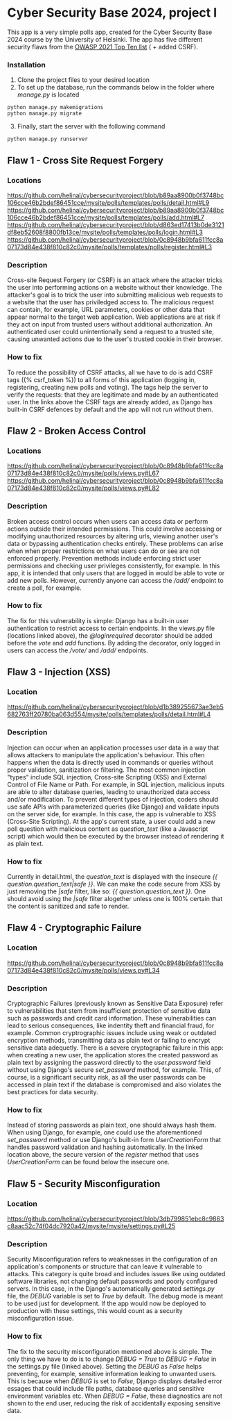 # Cyber Security Base 2024, project I

This app is a very simple polls app, created for the Cyber Security Base 2024 course by the University of Helsinki. The app has five different security flaws from the [OWASP 2021 Top Ten llst](https://owasp.org/www-project-top-ten/) ( + added CSRF).

### Installation

1. Clone the project files to your desired location
2. To set up the database, run the commands below in the folder where *manage.py* is located
   
```
python manage.py makemigrations
python manage.py migrate
```

3. Finally, start the server with the following command

```
python manage.py runserver
```


## Flaw 1 - Cross Site Request Forgery

### Locations

https://github.com/helinal/cybersecurityproject/blob/b89aa8900b0f3748bc106cce46b2bdef86451cce/mysite/polls/templates/polls/detail.html#L9
https://github.com/helinal/cybersecurityproject/blob/b89aa8900b0f3748bc106cce46b2bdef86451cce/mysite/polls/templates/polls/add.html#L7
https://github.com/helinal/cybersecurityproject/blob/d863ed17413b0de3121df8eb52608f8800fb13ce/mysite/polls/templates/polls/login.html#L3
https://github.com/helinal/cybersecurityproject/blob/0c8948b9bfa611fcc8a07173d84e438f810c82c0/mysite/polls/templates/polls/register.html#L3

### Description

Cross-site Request Forgery (or CSRF) is an attack where the attacker tricks the user into performing actions on a website without their knowledge. The attacker's goal is to trick the user into submitting malicious web requests to a website that the user has priviledged access to. The malicious request can contain, for example, URL parameters, cookies or other data that appear normal to the target web application. Web applications are at risk if they act on input from trusted users without additional authorization. An authenticated user could unintentionally send a request to a trusted site, causing unwanted actions due to the user's trusted cookie in their browser.

### How to fix

To reduce the possibility of CSRF attacks, all we have to do is add CSRF tags ({% csrf_token %}) to all forms of this application (logging in, registering, creating new polls and voting). The tags help the server to verify the requests: that they are legitimate and made by an authenticated user. In the links above the CSRF tags are already added, as Django has built-in CSRF defences by default and the app will not run without them.


## Flaw 2 - Broken Access Control

### Locations

https://github.com/helinal/cybersecurityproject/blob/0c8948b9bfa611fcc8a07173d84e438f810c82c0/mysite/polls/views.py#L67
https://github.com/helinal/cybersecurityproject/blob/0c8948b9bfa611fcc8a07173d84e438f810c82c0/mysite/polls/views.py#L82

### Description

Broken access control occurs when users can access data or perform actions outside their intended permissions. This could involve accessing or modifying unauthorized resources by altering urls, viewing  another user's data or bypassing authentication checks entirely. These problems can arise when when proper restrictions on what users can do or see are not enforced properly. Prevention methods include enforcing strict user permissions and checking user privileges consistently, for example. In this app, it is intended that only users that are logged in would be able to vote or add new polls. However, currently anyone can access the */add/* endpoint to create a poll, for example.

### How to fix

The fix for this vulnerability is simple: Django has a built-in user authentication to restrict access to certain endpoints. In the views.py file (locations linked above), the *@loginrequired* decorator should be added before the *vote* and *add* functions. By adding the decorator, only logged in users can access the */vote/* and */add/* endpoints.


## Flaw 3 - Injection (XSS)

### Location

https://github.com/helinal/cybersecurityproject/blob/d1b389255673ae3eb5682763ff20780ba063d554/mysite/polls/templates/polls/detail.html#L4

### Description

Injection can occur when an application processes user data in a way that allows attackers to manipulate the application's behaviour. This often happens when the data is directly used in commands or queries without proper validation, sanitization or filtering. The most common injection "types" include SQL injection, Cross-site Scripting (XSS) and External Control of File Name or Path. For example, in SQL injection, malicious inputs are able to alter database queries, leading to unauthorized data access and/or modification. To prevent different types of injection, coders should use safe APIs with parameterized queries (like Django) and validate inputs on the server side, for example. In this case, the app is vulnerable to XSS (Cross-Site Scripting). At the app's current state, a user could add a new poll question with malicious content as *question_text* (like a Javascript script) which would then be executed by the browser instead of rendering it as plain text.

### How to fix

Currently in detail.html, the *question_text* is displayed with the insecure *{{ question.question_text|safe }}*. We can make the code secure from XSS by just removing the *|safe* filter, like so: *{{ question.question_text }}*. One should avoid using the *|safe* filter alogether unless one is 100% certain that the content is sanitized and safe to render.


## Flaw 4 - Cryptographic Failure

### Location

https://github.com/helinal/cybersecurityproject/blob/0c8948b9bfa611fcc8a07173d84e438f810c82c0/mysite/polls/views.py#L34

### Description

Cryptographic Failures (previously known as Sensitive Data Exposure) refer to vulnerabilities that stem from insufficient protection of sensitive data such as passwords and credit card information. These vulnerabilities can lead to serious consequences, like indentity theft and financial fraud, for example. Common cryptrographic issues include using weak or outdated encryption methods, transmitting data as plain text or failing to encrypt sensitive data adequetly. 
There is a severe cryptographic failure in this app: when creating a new user, the application stores the created password as plain text by assigning the password directly to the *user.password* field without using Django's secure *set_password* method, for example. This, of course, is a significant security risk, as all the user passwords can be accessed in plain text if the database is compromised and also violates the best practices for data security.

### How to fix

Instead of storing passwords as plain text, one should always hash them. When using Django, for example, one could use the aforementioned *set_password* method or use Django's built-in form *UserCreationForm* that handles password validation and hashing automatically. In the linked location above, the secure version of the *register* method that uses *UserCreationForm* can be found below the insecure one. 


## Flaw 5 - Security Misconfiguration

### Location

https://github.com/helinal/cybersecurityproject/blob/3db799851ebc8c9863c8aac52c74f04dc7920a42/mysite/mysite/settings.py#L25

### Description

Security Misconfiguration refers to weaknesses in the configuration of an application's components or structure that can leave it vulnerable to attacks. This category is quite broad and includes issues like using outdated software libraries, not changing default passwords and poorly configured servers. In this case, in the Django's automatically generated *settings.py* file, the *DEBUG* variable is set to *True* by default. The debug mode is meant to be used just for development. If the app would now be deployed to production with these settings, this would count as a security misconfiguration issue.

### How to fix

The fix to the security misconfiguration mentioned above is simple. The only thing we have to do is to change *DEBUG = True* to *DEBUG = False* in the settings.py file (linked above). Setting the *DEBUG* as *False* helps preventing, for example, sensitive information leaking to unwanted users. This is because when *DEBUG* is set to *False*, Django displays detailed error essages that could include file paths, database queries and sensitive environment variables etc. When *DEBUG = False*, these diagnostics are not shown to the end user, reducing the risk of accidentally exposing sensitive data.

